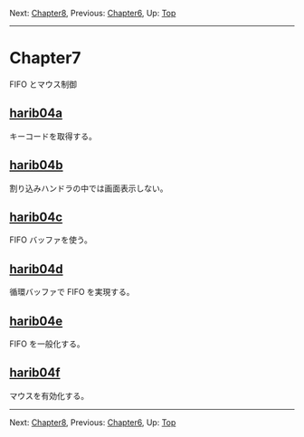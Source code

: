 Next: [Chapter8](chapter8.md), Previous: [Chapter6](chapter6.md), Up: [Top](/README.md)

----

# Chapter7

FIFO とマウス制御

## [harib04a](harib04a.md)

キーコードを取得する。

## [harib04b](harib04b.md)

割り込みハンドラの中では画面表示しない。

## [harib04c](harib04c.md)

FIFO バッファを使う。

## [harib04d](harib04d.md)

循環バッファで FIFO を実現する。

## [harib04e](harib04e.md)

FIFO を一般化する。

## [harib04f](harib04f.md)

マウスを有効化する。

----

Next: [Chapter8](chapter8.md), Previous: [Chapter6](chapter6.md), Up: [Top](/README.md)
